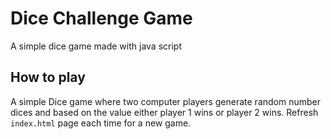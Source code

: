 # Dice Challenge Game

A simple dice game made with java script

## How to play

A simple Dice game where two computer players generate random number dices and based on the value either player 1 wins or player 2 wins.
Refresh `index.html` page each time for a new game.